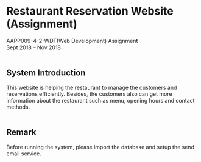 # Restaurant Reservation Website (Assignment)
AAPP009-4-2-WDT(Web Development) Assignment<br/>
Sept 2018 – Nov 2018<br/><br/>

## System Introduction
This website is helping the restaurant to manage the customers and reservations efficiently. Besides, the customers also can get more information about the restaurant such as menu, opening hours and contact methods.<br/><br/>

## Remark
Before running the system, please import the database and setup the send email service.
